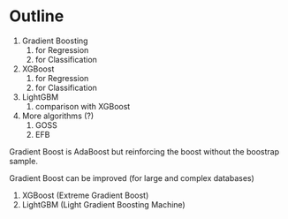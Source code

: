 # Outline

1. Gradient Boosting
	1. for Regression
	2. for Classification
2. XGBoost 
	1. for Regression
	2. for Classification
3. LightGBM
	1. comparison with XGBoost
4. More algorithms (?)
	1. GOSS
	2. EFB




Gradient Boost is AdaBoost but reinforcing the boost without the boostrap sample.

Gradient Boost can be improved (for large and complex databases)
1. XGBoost (Extreme Gradient Boost)
2. LightGBM (Light Gradient Boosting Machine)



